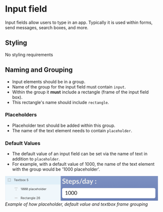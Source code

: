 # Input field
Input fields allow users to type in an app. Typically it is used within forms, send messages, search boxes, and more.

## Styling
No styling requirements

## Naming and Grouping
* Input elements should be in a group.
* Name of the group for the input field must contain `input`.
* Within the group it **must** include a rectangle (frame of the input field box).
* This rectangle's name should include `rectangle`.

### Placeholders
* Placeholder text should be added within this group.
* The name of the text element needs to contain `placeholder`.

### Default Values
*  The default value of an input field can be set via the name of text in addition to `placeholder`.
* For example, with a default value of 1000, the name of the text element with the group would be '1000 placeholder'.

![Example screenshot of textbox layers and group](https://github.com/ImagineThisNHS/ImagineThisNHS.github.io/blob/master/guidelines/assets/textbox/textbox%20fig.png?raw=true)
_Example of how placeholder, default value and textbox frame grouping_
